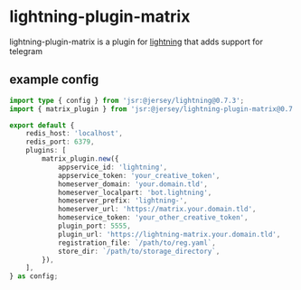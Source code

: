 # lightning-plugin-matrix

lightning-plugin-matrix is a plugin for
[lightning](https://williamhroning.eu.org/lightning) that adds support for
telegram

## example config

```ts
import type { config } from 'jsr:@jersey/lightning@0.7.3';
import { matrix_plugin } from 'jsr:@jersey/lightning-plugin-matrix@0.7.3';

export default {
	redis_host: 'localhost',
	redis_port: 6379,
	plugins: [
		matrix_plugin.new({
			appservice_id: 'lightning',
			appservice_token: 'your_creative_token',
			homeserver_domain: 'your.domain.tld',
			homeserver_localpart: 'bot.lightning',
			homeserver_prefix: 'lightning-',
			homeserver_url: 'https://matrix.your.domain.tld',
			homeservice_token: 'your_other_creative_token',
			plugin_port: 5555,
			plugin_url: 'https://lightning-matrix.your.domain.tld',
			registration_file: `/path/to/reg.yaml`,
			store_dir: `/path/to/storage_directory`,
		}),
	],
} as config;
```
